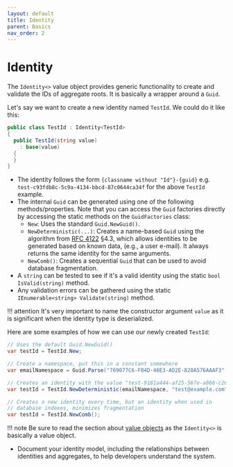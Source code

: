 ```yaml
---
layout: default
title: Identity
parent: Basics
nav_order: 2
---
```


# Identity

The `Identity<>` value object provides generic functionality to create
and validate the IDs of aggregate roots. It is basically a wrapper
around a `Guid`.

Let's say we want to create a new identity named `TestId`. We could do
it like this:

```csharp
public class TestId : Identity<TestId>
{
  public TestId(string value)
    : base(value)
  {
  }
}
```

-  The identity follows the form `{classname without "Id"}-{guid}` e.g.
   `test-c93fdb8c-5c9a-4134-bbcd-87c0644ca34f` for the above
   `TestId` example.
-  The internal `Guid` can be generated using one of the following
   methods/properties. Note that you can access the `Guid` factories
   directly by accessing the static methods on the `GuidFactories`
   class:
   -  `New`: Uses the standard `Guid.NewGuid()`.
   -  `NewDeterministic(...)`: Creates a name-based `Guid` using the
      algorithm from [RFC 4122](https://www.ietf.org/rfc/rfc4122.txt)
      §4.3, which allows identities to be generated based on known data,
      (e.g., a user e-mail). It always returns the same identity for
      the same arguments.
   -  `NewComb()`: Creates a sequential `Guid` that can be used to
      avoid database fragmentation.
-  A `string` can be tested to see if it's a valid identity using the
   static `bool IsValid(string)` method.
-  Any validation errors can be gathered using the static
   `IEnumerable<string> Validate(string)` method.

!!! attention
    It's very important to name the constructor argument `value`
    as it is significant when the identity type is deserialized.

Here are some examples of how we can use our newly created `TestId`:

```csharp
// Uses the default Guid.NewGuid()
var testId = TestId.New;
```

```csharp
// Create a namespace, put this in a constant somewhere
var emailNamespace = Guid.Parse("769077C6-F84D-46E3-AD2E-828A576AAAF3");

// Creates an identity with the value "test-9181a444-af25-567e-a866-c263b6f6119a"
var testId = TestId.NewDeterministic(emailNamespace, "test@example.com");
```

```csharp
// Creates a new identity every time, but an identity when used in
// database indexes, minimizes fragmentation
var testId = TestId.NewComb();
```

!!! note
    Be sure to read the section about
    [value objects](../additional/value-objects.md) as the `Identity<>` is basically a
    value object.

- Document your identity model, including the relationships between identities and aggregates, to help developers understand the system.
